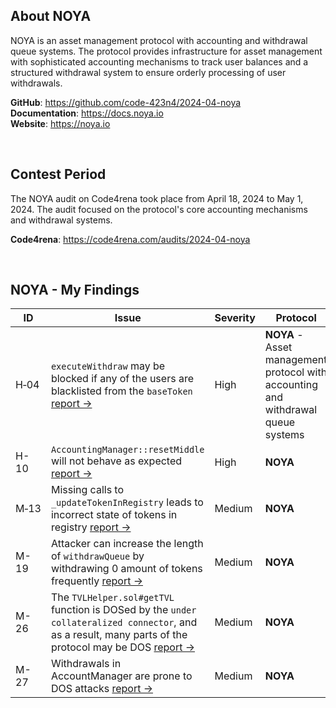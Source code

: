 ## About NOYA
NOYA is an asset management protocol with accounting and withdrawal queue systems. The protocol provides infrastructure for asset management with sophisticated accounting mechanisms to track user balances and a structured withdrawal system to ensure orderly processing of user withdrawals.

**GitHub**: https://github.com/code-423n4/2024-04-noya  
**Documentation**: https://docs.noya.io  
**Website**: https://noya.io  

<br>

## Contest Period
The NOYA audit on Code4rena took place from April 18, 2024 to May 1, 2024. The audit focused on the protocol's core accounting mechanisms and withdrawal systems.

**Code4rena**: https://code4rena.com/audits/2024-04-noya  

<br>


## NOYA - My Findings
| ID | Issue | Severity | Protocol | Language | Blockchain |
|---|---|---|---|---|---|
| H&#x2011;04 | `executeWithdraw` may be blocked if any of the users are blacklisted from the `baseToken` [report ->](https://code4rena.com/reports/2024-04-noya#h-04-executewithdraw-may-be-blocked-if-any-of-the-users-are-blacklisted-from-the-basetoken) | High | **NOYA** - Asset management protocol with accounting and withdrawal queue systems | Solidity | Ethereum |
| H-10 | `AccountingManager::resetMiddle` will not behave as expected [report ->](https://code4rena.com/reports/2024-04-noya#h-10-accountingmanagerresetmiddle-will-not-behave-as-expected) | High | **NOYA** | Solidity | Ethereum |
| M&#x2011;13 | Missing calls to `_updateTokenInRegistry` leads to incorrect state of tokens in registry [report ->](https://code4rena.com/reports/2024-04-noya#m-13-missing-calls-to-_updatetokeninregistry-leads-to-incorrect-state-of-tokens-in-registry) | Medium | **NOYA** | Solidity | Ethereum |
| M-19 | Attacker can increase the length of `withdrawQueue` by withdrawing 0 amount of tokens frequently [report ->](https://code4rena.com/reports/2024-04-noya#m-19-attacker-can-increase-the-length-of-withdrawqueue-by-withdrawing-0-amount-of-tokens-frequently) | Medium | **NOYA** | Solidity | Ethereum |
| M-26 | The `TVLHelper.sol#getTVL` function is DOSed by the `under collateralized connector`, and as a result, many parts of the protocol may be DOS [report ->](https://code4rena.com/reports/2024-04-noya#m-26-the-tvlhelpersolgettvl-function-is-dosed-by-the-under-collateralized-connector-and-as-a-result-many-parts-of-the-protocol-may-be-dos) | Medium | **NOYA** | Solidity | Ethereum |
| M-27 | Withdrawals in AccountManager are prone to DOS attacks [report ->](https://code4rena.com/reports/2024-04-noya#m-27-withdrawals-in-accountmanager-are-prone-to-dos-attacks) | Medium | **NOYA** | Solidity | Ethereum |

